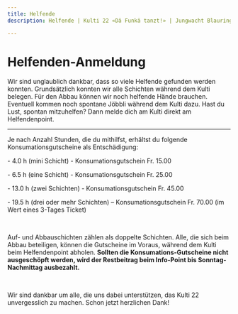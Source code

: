 ```yaml
---
title: Helfende
description: Helfende | Kulti 22 «Dä Funkä tanzt!» | Jungwacht Blauring Schweiz

---
```

# Helfenden-Anmeldung

Wir sind unglaublich dankbar, dass so viele Helfende gefunden werden konnten. Grundsätzlich konnten wir alle Schichten während dem Kulti belegen. Für den Abbau können wir noch helfende Hände brauchen. Eventuell kommen noch spontane Jöbbli während dem Kulti dazu. Hast du Lust, spontan mitzuhelfen? Dann melde dich am Kulti direkt am Helfendenpoint.

***
  
Je nach Anzahl Stunden, die du mithilfst, erhältst du folgende Konsumationsgutscheine als Entschädigung:

\- 4.0 h (mini Schicht) - Konsumationsgutschein Fr. 15.00

\- 6.5 h (eine Schicht) - Konsumationsgutschein Fr. 25.00

\- 13.0 h (zwei Schichten) - Konsumationsgutschein Fr. 45.00

\- 19.5 h (drei oder mehr Schichten) – Konsumationsgutschein Fr. 70.00 (im Wert eines 3-Tages Ticket)

<br />

Auf- und Abbauschichten zählen als doppelte Schichten. Alle, die sich beim Abbau beteiligen, können die Gutscheine im Voraus, während dem Kulti beim Helfendenpoint abholen. **Sollten die Konsumations-Gutscheine nicht ausgeschöpft werden, wird der Restbeitrag beim Info-Point bis Sonntag-Nachmittag ausbezahlt.**

<br />

Wir sind dankbar um alle, die uns dabei unterstützen, das Kulti 22 unvergesslich zu machen. Schon jetzt herzlichen Dank!